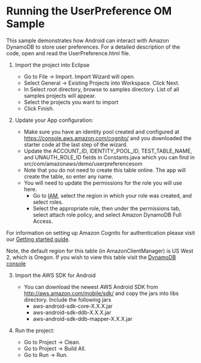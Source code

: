 Running the UserPreference OM Sample
============================================
This sample demonstrates how Android can interact with Amazon DynamoDB to store user preferences. For a detailed description of the code, open and read the UserPreference.html file.

1. Import the project into Eclipse 
   * Go to File -> Import.  Import Wizard will open.
   * Select General -> Existing Projects into Workspace.  Click Next.
   * In Select root directory, browse to samples directory.  List of all samples projects will appear.
   * Select the projects you want to import
   * Click Finish.

2. Update your App configuration:
   * Make sure you have an identity pool created and configured at https://console.aws.amazon.com/cognito/ and you downloaded the starter code at the last step of the wizard.
   * Update the ACCOUNT_ID, IDENTITY_POOL_ID, TEST_TABLE_NAME, and UNAUTH_ROLE_ID fields in
Constants.java which you can find in src/com/amazonaws/demo/userpreferencesom
   * Note that you do not need to create this table online. The app will create the table, so enter any name.
   * You will need to update the permissions for the role you will use here. 
      * Go to [IAM](https://console.aws.amazon.com/iam/home), select the region in which your role was created, and select roles.
      * Select the appropriate role, then under the permissions tab, select attach role policy, and select Amazon DynamoDB Full Access.

For information on setting up Amazon Cognito for authentication please visit our [Getting started guide](http://docs.aws.amazon.com/mobile/sdkforandroid/developerguide/cognito-auth.html).

Note, the default region for this table (in AmazonClientManager) is US West 2, which is Oregon. If you wish to view this table visit the [DynamoDB console](https://console.aws.amazon.com/dynamodb/home?region=us-west-2#gs:)

3. Import the AWS SDK for Android
   * You can download the newest AWS Android SDK from http://aws.amazon.com/mobile/sdk/ and copy the jars into libs directory. Include the following jars
      + aws-android-sdk-core-X.X.X.jar
      + aws-android-sdk-ddb-X.X.X.jar
      + aws-android-sdk-ddb-mapper-X.X.X.jar

4. Run the project:
   * Go to Project ->  Clean.
   * Go to Project ->  Build All.
   * Go to Run -> Run.
